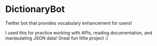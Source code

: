 # DictionaryBot
Twitter bot that provides vocabulary enhancement for users!

I used this for practice working with APIs, reading documentation, and manipulating JSON data! Great fun little project :)
